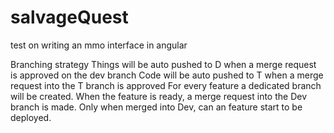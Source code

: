 # salvageQuest
test on writing an mmo interface in angular

Branching strategy
Things will be auto pushed to D when a merge request is approved on the dev branch
Code will be auto pushed to T when a merge request into the T branch is approved
For every feature a dedicated branch will be created. When the feature is ready, a merge request into the Dev branch is made.
Only when merged into Dev, can an feature start to be deployed.

